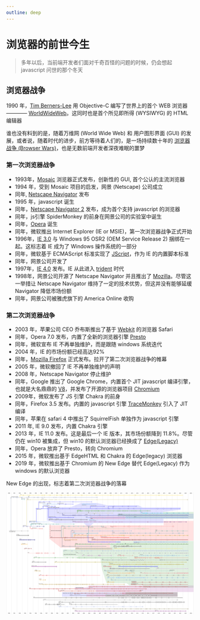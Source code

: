 ```yaml
---
outline: deep
---
```


# 浏览器的前世今生

> 多年以后，当前端开发者们面对千奇百怪的问题的时候，仍会想起 javascript 问世的那个冬天

## 浏览器战争

1990 年，[Tim Berners-Lee](https://en.wikipedia.org/wiki/Tim_Berners-Lee) 用 Objective-C 编写了世界上的首个 WEB 浏览器 ———— [WorldWideWeb](https://en.wikipedia.org/wiki/WorldWideWeb)。这同时也是首个所见即所得 (WYSIWYG) 的 HTML 编辑器

谁也没有料到的是，随着万维网 (World Wide Web) 和 用户图形界面 (GUI) 的发展，或者说，随着时代的进步，前方等待着人们的，是一场持续数十年的 [浏览器战争 (Browser Wars)](https://en.wikipedia.org/wiki/History_of_the_World_Wide_Web#Browser_wars)，也是无数前端开发者深夜难眠的噩梦

### 第一次浏览器战争

- 1993年，[Mosaic](https://en.wikipedia.org/wiki/NCSA_Mosaic) 浏览器正式发布，创新性的 GUI, 首个公认的主流浏览器
- 1994 年，受到 Mosaic 项目的启发，网景 (Netscape) 公司成立
- 同年, [Netscape Navigator](https://en.wikipedia.org/wiki/Netscape_Navigator) 发布
- 1995 年，javascript 诞生
- 同年，[Netscape Navigator 2](https://en.wikipedia.org/wiki/Netscape_Navigator_2) 发布，成为首个支持 javascript 的浏览器
- 同年，js引擎 SpiderMonkey 的前身在网景公司的实验室中诞生
- 同年，[Opera](https://en.wikipedia.org/wiki/Opera_(web_browser)) 诞生
- 同年，微软推出 Internet Explorer (IE or MSIE)，第一次浏览器战争正式开始
- 1996年，[IE 3.0](https://en.wikipedia.org/wiki/Internet_Explorer_3) 与 Windows 95 OSR2 (OEM Service Release 2) 捆绑在一起。这标志着 IE 成为了 Windows 操作系统的一部分
- 同年，微软基于 ECMAScript 标准实现了 [JScript](https://en.wikipedia.org/wiki/JScript)，作为 IE 的内置脚本标准
- 同年，网景公司开发了
- 1997年，[IE 4.0](https://en.wikipedia.org/wiki/Internet_Explorer_4) 发布。IE 从此进入 [trident](https://en.wikipedia.org/wiki/Trident_(software)) 时代
- 1998年，网景公司开源了 Netscape Navigator 并且推出了 [Mozilla](https://en.wikipedia.org/wiki/Mozilla)。尽管这一举措让 Netscape Navigator 维持了一定的技术优势，但这并没有能够延缓 Navigator 降低市场份额
- 同年，网景公司被雅虎旗下的 America Online 收购

### 第二次浏览器战争

- 2003 年，苹果公司 CEO 乔布斯推出了基于 [Webkit](https://en.wikipedia.org/wiki/WebKit) 的浏览器 Safari
- 同年，Opera 7.0 发布，内置了全新的浏览器引擎 [Presto](https://en.wikipedia.org/wiki/Presto_(browser_engine))
- 同年，微软宣布 IE 不再单独维护，而是跟随 windows 系统迭代
- 2004 年，IE 的市场份额已经高达92%
- 同年，[Mozilla Firefox](https://en.wikipedia.org/wiki/Mozilla_Firefox) 正式发布。拉开了第二次浏览器战争的帷幕
- 2005 年，微软撤回了 IE 不再单独维护的声明
- 2008 年，Netscape Navigator 停止维护
- 同年，Google 推出了 Google Chrome，内置首个 JIT javascript 编译引擎，也就是大名鼎鼎的 [V8](https://en.wikipedia.org/wiki/V8_(JavaScript_engine))，并发布了开源的浏览器项目 [Chromium](https://en.wikipedia.org/wiki/Chromium_(web_browser))
- 2009年，微软发布了 JS 引擎 Chakra 的前身
- 同年，Firefox 3.5 发布。内置的 javascript 引擎 [TraceMonkey](https://en.wikipedia.org/wiki/SpiderMonkey#TraceMonkey) 引入了 JIT 编译
- 同年，苹果在 safari 4 中推出了 SquirrelFish 单独作为 javascript 引擎
- 2011 年, IE 9.0 发布，内置 Chakra 引擎
- 2013 年，IE 11.0 发布。这是最后一个 IE 版本，其市场份额降到 11.8%。尽管仍在 win10 被集成，但 win10 的默认浏览器已经换成了 [Edge(Legacy)](https://en.wikipedia.org/wiki/Microsoft_Edge#Edge_Legacy_(2014%E2%80%932019))
- 同年，Opera 放弃了 Presto，转向 Chromium
- 2015 年，微软推出基于 EdgeHTML 和 Chakra 的 Edge(legacy) 浏览器
- 2019 年，微软推出基于 Chromium 的 New Edge 替代 Edge(Legacy) 作为 windows 的默认浏览器

New Edge 的出现，标志着第二次浏览器战争的落幕

![image](./assets/images/Timeline_of_web_browsers.svg)
